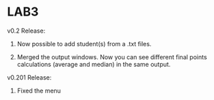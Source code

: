 # LAB3

v0.2 Release:

1. Now possible to add student(s) from a .txt files.

2. Merged the output windows. Now you can see different final points calculations (average and median) in the same output.



v0.201 Release:

1. Fixed the menu
 




